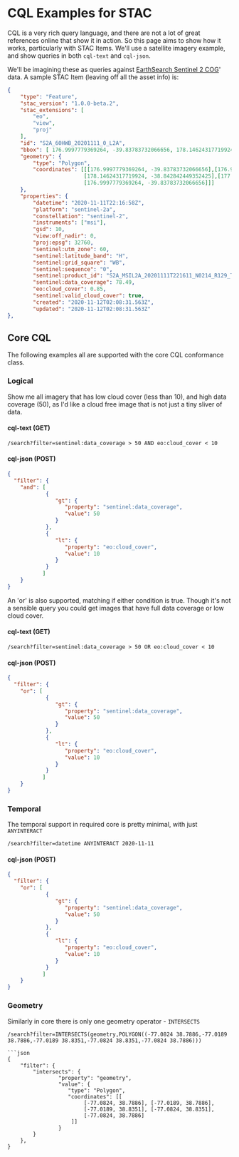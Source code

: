 # CQL Examples for STAC

CQL is a very rich query language, and there are not a lot of great references online that show it in action. So
this page aims to show how it works, particularly with STAC Items. We'll use a satellite imagery example, and show
queries in both `cql-text` and `cql-json`. 

We'll be imagining these as queries against [EarthSearch Sentinel 2 
COG](https://stacindex.org/catalogs/earth-search#/Cnz1sryATwWudkxyZekxWx6356v9RmvvCcLLw79uHWJUDvt2?t=items)' data.
A sample STAC Item (leaving off all the asset info) is: 

```json
{
	"type": "Feature",
	"stac_version": "1.0.0-beta.2",
	"stac_extensions": [
		"eo",
		"view",
		"proj"
	],
	"id": "S2A_60HWB_20201111_0_L2A",
	"bbox": [ 176.9997779369264, -39.83783732066656, 178.14624317719924, -38.842842449352425],
	"geometry": {
		"type": "Polygon",
		"coordinates": [[[176.9997779369264, -39.83783732066656],[176.99978104582647,-38.84846679951431],
						[178.14624317719924, -38.842842449352425],[177.8514661209684,-39.83471270154608],
						[176.9997779369264, -39.83783732066656]]]
	},
	"properties": {
		"datetime": "2020-11-11T22:16:58Z",
		"platform": "sentinel-2a",
		"constellation": "sentinel-2",
		"instruments": ["msi"],
		"gsd": 10,
		"view:off_nadir": 0,
		"proj:epsg": 32760,
		"sentinel:utm_zone": 60,
		"sentinel:latitude_band": "H",
		"sentinel:grid_square": "WB",
		"sentinel:sequence": "0",
		"sentinel:product_id": "S2A_MSIL2A_20201111T221611_N0214_R129_T60HWB_20201111T235959",
		"sentinel:data_coverage": 78.49,
		"eo:cloud_cover": 0.85,
		"sentinel:valid_cloud_cover": true,
		"created": "2020-11-12T02:08:31.563Z",
		"updated": "2020-11-12T02:08:31.563Z"
},
```

## Core CQL

The following examples all are supported with the core CQL conformance class. 

### Logical

Show me all imagery that has low cloud cover (less than 10), and high data coverage (50), as I'd like a cloud free image that is not just 
a tiny sliver of data.

#### cql-text (GET)

```http
/search?filter=sentinel:data_coverage > 50 AND eo:cloud_cover < 10 
```

#### cql-json (POST)

```json
{
  "filter": {
    "and": [
            {
               "gt": {
                  "property": "sentinel:data_coverage",
                  "value": 50
               }
            },
            {
               "lt": {
                  "property": "eo:cloud_cover",
                  "value": 10
               }
            }
           ]
    }
}
```

An 'or' is also supported, matching if either condition is true. Though it's not a sensible query you could get images that have full data 
coverage or low cloud cover.

#### cql-text (GET)

```http
/search?filter=sentinel:data_coverage > 50 OR eo:cloud_cover < 10 
```

#### cql-json (POST)

```json
{
  "filter": {
    "or": [
            {
               "gt": {
                  "property": "sentinel:data_coverage",
                  "value": 50
               }
            },
            {
               "lt": {
                  "property": "eo:cloud_cover",
                  "value": 10
               }
            }
           ]
    }
}
```

### Temporal

The temporal support in required core is pretty minimal, with just `ANYINTERACT`

```http
/search?filter=datetime ANYINTERACT 2020-11-11
```

#### cql-json (POST)

```json
{
  "filter": {
    "or": [
            {
               "gt": {
                  "property": "sentinel:data_coverage",
                  "value": 50
               }
            },
            {
               "lt": {
                  "property": "eo:cloud_cover",
                  "value": 10
               }
            }
           ]
    }
}
```

### Geometry

Similarly in core there is only one geometry operator - `INTERSECTS`

```http
/search?filter=INTERSECTS(geometry,POLYGON((-77.0824 38.7886,-77.0189 38.7886,-77.0189 38.8351,-77.0824 38.8351,-77.0824 38.7886)))

```json
{
    "filter": {
        "intersects": {
                "property": "geometry",
                "value": {
                   "type": "Polygon",
                   "coordinates": [[
                        [-77.0824, 38.7886], [-77.0189, 38.7886],
                        [-77.0189, 38.8351], [-77.0824, 38.8351],
                        [-77.0824, 38.7886]
                    ]]
                }
        }
    },        
}
```

